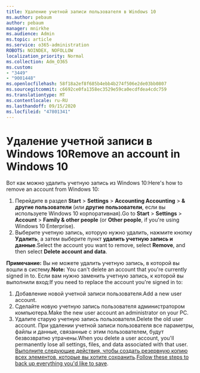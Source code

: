 ```yaml
---
title: Удаление учетной записи пользователя в Windows 10
ms.author: pebaum
author: pebaum
manager: mnirkhe
ms.audience: Admin
ms.topic: article
ms.service: o365-administration
ROBOTS: NOINDEX, NOFOLLOW
localization_priority: Normal
ms.collection: Adm_O365
ms.custom:
- "3449"
- "9001448"
ms.openlocfilehash: 58f18a2ef8f685b4ebb4b274f506e2de03bb0807
ms.sourcegitcommit: c6692ce0fa1358ec3529e59ca0ecdfdea4cdc759
ms.translationtype: MT
ms.contentlocale: ru-RU
ms.lasthandoff: 09/15/2020
ms.locfileid: "47801341"
---
```

# <a name="remove-an-account-in-windows-10"></a><span data-ttu-id="a324e-102">Удаление учетной записи в Windows 10</span><span class="sxs-lookup"><span data-stu-id="a324e-102">Remove an account in Windows 10</span></span>

<span data-ttu-id="a324e-103">Вот как можно удалить учетную запись из Windows 10:</span><span class="sxs-lookup"><span data-stu-id="a324e-103">Here's how to remove an account from Windows 10:</span></span>

1. <span data-ttu-id="a324e-104">Перейдите в раздел **Start**  >  **Settings**  >  **Accounting Accounting**  >  **& другие пользователи** (или **другие пользователи**, если вы используете Windows 10 корпоративная).</span><span class="sxs-lookup"><span data-stu-id="a324e-104">Go to **Start** > **Settings** > **Account** > **Family & other people** (or **Other people**, if you're using Windows 10 Enterprise).</span></span>
2. <span data-ttu-id="a324e-105">Выберите учетную запись, которую нужно удалить, нажмите кнопку **Удалить**, а затем выберите пункт **удалить учетную запись и данные**.</span><span class="sxs-lookup"><span data-stu-id="a324e-105">Select the account you want to remove, select **Remove**, and then select **Delete account and data**.</span></span>
 
<span data-ttu-id="a324e-106">**Примечание:** Вы не можете удалить учетную запись, в которой вы вошли в систему.</span><span class="sxs-lookup"><span data-stu-id="a324e-106">**Note:** You can't delete an account that you're currently signed in to.</span></span>  <span data-ttu-id="a324e-107">Если вам нужно заменить учетную запись, к которой вы выполнили вход:</span><span class="sxs-lookup"><span data-stu-id="a324e-107">If you need to replace the account you're signed in to:</span></span>

1. <span data-ttu-id="a324e-108">Добавление новой учетной записи пользователя.</span><span class="sxs-lookup"><span data-stu-id="a324e-108">Add a new user account.</span></span>
2. <span data-ttu-id="a324e-109">Сделайте новую учетную запись пользователя администратором компьютера.</span><span class="sxs-lookup"><span data-stu-id="a324e-109">Make the new user account an administrator on your PC.</span></span>
3. <span data-ttu-id="a324e-110">Удалите старую учетную запись пользователя.</span><span class="sxs-lookup"><span data-stu-id="a324e-110">Delete the old user account.</span></span> <span data-ttu-id="a324e-111">При удалении учетной записи пользователя все параметры, файлы и данные, связанные с этим пользователем, будут безвозвратно утрачены.</span><span class="sxs-lookup"><span data-stu-id="a324e-111">When you delete a user account, you'll permanently lose all settings, files, and data associated with that user.</span></span> <span data-ttu-id="a324e-112">[Выполните следующие действия, чтобы создать резервную копию всех элементов, которые вы хотите сохранить](https://support.microsoft.com/help/4027408/windows-10-backup-and-restore).</span><span class="sxs-lookup"><span data-stu-id="a324e-112">[Follow these steps to back up everything you'd like to save](https://support.microsoft.com/help/4027408/windows-10-backup-and-restore).</span></span>
